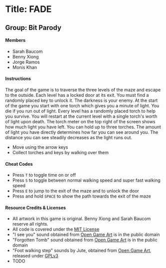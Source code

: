# Title: FADE
## Group: Bit Parody

#### Members

- Sarah Baucom
- Benny Xiong
- Jorge Ramos
- Monis Khan

#### Instructions

The goal of the game is to traverse the three levels of the maze and escape to the outside.  Each level has a locked door at its exit.  You must find a randomly placed key to unlock it.  The darkness is your enemy.  At the start of the game you start with one torch which gives you a minute of light.  You die if you run out of light.  Every level has a randomly placed torch to help you survive.  You will restart at the current level with a single torch's worth of light upon death.  The torch meter on the top right of the screen shows how much light you have left.  You can hold up to three torches.  The amount of light you have directly determines how far you can see around you.  The distance you can see steadily decreases as the light runs out.

- Move using the arrow keys
- Collect torches and keys by walking over them

#### Cheat Codes

- Press `T` to toggle time on or off
- Press `S` to toggle between normal walking speed and super fast walking speed
- Press `E` to jump to the exit of the maze and to unlock the door
- Press and hold `SPACE` to show the path towards the exit of the maze

#### Resource Credits & Licenses

- All artwork in this game is original.  Benny Xiong and Sarah Baucom reserve all rights.
- All code is covered under the [MIT License](https://opensource.org/licenses/MIT)
- "I see you" sound obtained from [Open Game Art](http://opengameart.org/content/i-see-you-voice) is in the public domain
- "Forgotten Tomb" sound obtained from [Open Game Art](http://opengameart.org/content/forgoten-tomb-ambience) is in the public domain
- "Foot walking step" sounds by Jute, obtained from [Open Game Art](http://opengameart.org/content/foot-walking-step-sounds-on-stone-water-snow-wood-and-dirt), released under [GPLv3](http://www.gnu.org/licenses/gpl-3.0.html)
- TODO
